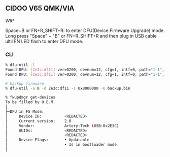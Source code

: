 ## CIDOO V65 QMK/VIA
*WIP*

Space+B or FN+R_SHIFT+R: to enter DFU(Device Firmware Upgrade) mode. Long press "Space" + "B" or FN+R_SHIFT+R and then plug in USB cable ultil FN LED flash to enter DFU mode.

### CLI

```sh
% dfu-util -l
Found DFU: [2e3c:df11] ver=0200, devnum=12, cfg=1, intf=0, path="1-1", alt=1, name="@Option Byte   /0x1FFFF800/02*016 e", serial="AT32"
Found DFU: [2e3c:df11] ver=0200, devnum=12, cfg=1, intf=0, path="1-1", alt=0, name="@Internal Flash  /0x08000000/ 128*1Kg", serial="AT32"

# backup firmware
% dfu-util -a 0 -d 2e3c:df11 -s 0x8000000 -U backup.bin

% fwupdmgr get-devices
To be filled by O.E.M.
│
├─DFU in FS Mode:
│     Device ID:          <REDACTED>
│     Current version:    2.0
│     Vendor:             Artery-Tech (USB:0x2E3C)
│     GUIDs:              <REDACTED>
│                         <REDACTED>
│     Device Flags:       • Updatable
│                         • Is in bootloader mode
│

````

